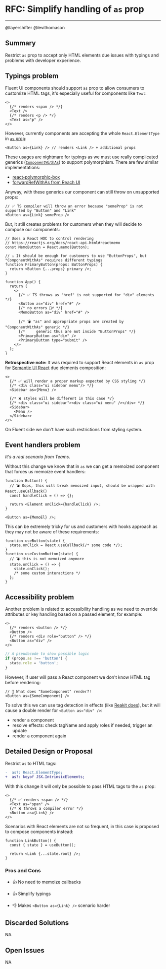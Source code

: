 # RFC: Simplify handling of `as` prop

---

@layershifter @levithomason

## Summary

Restrict `as` prop to accept only HTML elements due issues with typings and problems with developer experience.

## Typings problem

Fluent UI components should support `as` prop to allow consumers to customize HTML tags, it's especially useful for components like `Text`:

```tsx
<>
  {/* renders <span /> */}
  <Text />
  {/* renders <p /> */}
  <Text as="p" />
</>
```

However, currently components are accepting the whole `React.ElementType` in [`as` prop](https://github.com/microsoft/fluentui/blob/7f5086718eec496063c6830302c162117fcfc4ec/packages/react-utilities/src/compose/types.ts#L15):

```tsx
<Button as={Link} /> // renders <Link /> + additional props
```

These usages are nightmare for typings as we must use really complicated generics ([`ComponentWithAs`](https://github.com/microsoft/fluentui/blob/c27c8fa7ae589a61267bd0a6f0f1c7a49a6be9c2/packages/react-compose/src/types.ts#L21)) to support polymorphism. There are few similar implementations:

- [react-polymorphic-box](https://github.com/kripod/react-polymorphic-box)
- [forwardRefWithAs from Reach UI](https://github.com/reach/reach-ui/blob/e1a6fba7042e1e023c4a3a4e7c15a13225500667/packages/utils/src/index.tsx#L191-L199)

Anyway, with these generics our component can still throw on unsupported props:

```tsx
// ✅ TS compiler will throw an error because "someProp" is not supported by "Button" and "Link"
<Button as={Link} someProp />
```

But, it still creates problems for customers when they will decide to compose our components:

```tsx
// Uses a React HOC to control rendering
// https://reactjs.org/docs/react-api.html#reactmemo
const MemoButton = React.memo(Button);

// ⚠ It should be enough for customers to use "ButtonProps", but "ComponentWithAs" requires different typings
function PrimaryButton(props: ButtonProps) {
  return <Button {...props} primary />;
}

function App() {
  return (
    <>
      {/* ✅ TS throws as "href" is not supported for "div" elements */}
      <Button as="div" href="#" />
      {/* no errors 🤷‍♂️ */}
      <MemoButton as="div" href="#" />

      {/* 💣 "as" and appropriate props are created by "ComponentWithAs" generic */}
      {/*     generic thus are not inside "ButtonProps" */}
      <PrimaryButton as="div" />
      <PrimaryButton type="submit" />
    </>
  );
}
```

**Retrospective note:** It was required to support React elements in `as` prop for [Semantic UI React](https://github.com/Semantic-Org/Semantic-UI-React) due elements composition:

```tsx
<>
  {/* ✅ will render a proper markup expected by CSS styling */}
  {/* <div class="ui sidebar menu"/> */}
  <Sidebar as={Menu} />

  {/* ❌ styles will be different in this case */}
  {/* <div class="ui sidebar"><div class="ui menu" /></div> */}
  <Sidebar>
    <Menu />
  </Sidebar>
</>
```

On Fluent side we don't have such restrictions from styling system.

## Event handlers problem

_It's a real scenario from Teams._

Without this change we know that in `as` we can get a memoized component that forces us memoize event handlers:

```tsx
function Button() {
  // 💣 Oops, this will break memoized input, should be wrapped with React.useCallback()
  const handleClick = () => {};

  return <Element onClick={handleClick} />;
}

<Button as={MemoEl} />;
```

This can be extremely tricky for us and customers with hooks approach as they may not be aware of these requirements:

```tsx
function useButton(state) {
  state.onClick = React.useCallback(/* some code */);
}
function useCustomButton(state) {
  // 💣 this is not memoized anymore
  state.onClick = () => {
    state.onClick();
    /* some custom interactions */
  };
}
```

## Accessibility problem

Another problem is related to accessibility handling as we need to override attributes or key handling based on a passed element, for example:

```tsx
<>
  {/* renders <button /> */}
  <Button />
  {/* renders <div role="button" /> */}
  <Button as="div" />
</>
```

```ts
// A pseudocode to show possible logic
if (props.as !== 'button') {
  state.role = 'button';
}
```

However, if user will pass a React component we don't know HTML tag before rendering:

```tsx
// 🤔 What does "SomeComponent" render?!
<Button as={SomeComponent} />
```

To solve this we can use tag detection in effects (like [Reakit does](https://github.com/reakit/reakit/blob/a211d94da9f3b683182568a56479b91afb1b85ae/packages/reakit/src/Button/Button.ts#L34-L39)), but it will cause a double render for `<Button as="div" />`:

- render a component
- resolve effects: check tagName and apply roles if needed, trigger an update
- render a component again

## Detailed Design or Proposal

Restrict `as` to HTML tags:

```diff
-  as?: React.ElementType;
+  as?: keyof JSX.IntrinsicElements;
```

With this change it will only be possible to pass HTML tags to the `as` prop:

```tsx
<>
  {/* ✅ renders <span /> */}
  <Text as="span" />
  {/* ❌ throws a compiler error */}
  <Button as={Link} />
</>
```

Scenarios with React elements are not so frequent, in this case is proposed to compose components instead:

```tsx
function LinkButton() {
  const { state } = useButton();

  return <Link {...state.root} />;
}
```

### Pros and Cons

- 👍 No need to memoize callbacks
- 👍 Simplify typings

- 👎 Makes `<Button as={Link} />` scenario harder

## Discarded Solutions

NA

## Open Issues

NA
